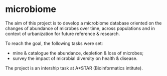 # microbiome
The aim of this project is to develop a microbiome database oriented on the changes of abundance of microbes over time, across populations and in context of urbanization for future reference & research.

To reach the goal, the following tasks were set:
* mine & catalogue the abundance, depletion & loss of microbes;
* survey the impact of microbial diversity on health & disease.

The project is an intership task at A*STAR (Bioinformatics intitute). 

